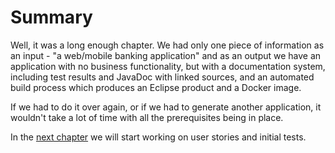 # Summary

Well, it was a long enough chapter. We had only one piece of information as an input - "a web/mobile banking application" and as an output we have an application with no business functionality, but with a documentation system, including test results and JavaDoc with linked sources, and an automated build process which produces an Eclipse product and a Docker image. 

If we had to do it over again, or if we had to generate another application, it wouldn't take a lot of time with all the prerequisites being in place.

In the [next chapter](../chapter-1-user-stories/README.md) we will start working on user stories and initial tests.  
